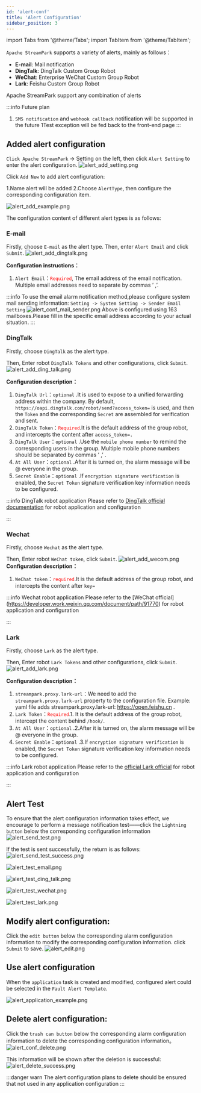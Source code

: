 ```yaml
---
id: 'alert-conf'
title: 'Alert Configuration'
sidebar_position: 3
---
```


import Tabs from '@theme/Tabs';
import TabItem from '@theme/TabItem';

`Apache StreamPark` supports a variety of alerts, mainly as follows：

* **E-mail**: Mail notification
* **DingTalk**: DingTalk Custom Group Robot
* **WeChat**: Enterprise WeChat Custom Group Robot
* **Lark**: Feishu Custom Group Robot

Apache StreamPark support any combination of alerts

:::info Future plan

1. `SMS notification` and `webhook callback` notification will be supported in the future
   1Test exception will be fed back to the front-end page
   :::

## Added alert configuration

`Click Apache StreamPark` -> Setting on the left, then click `Alert Setting` to enter the alert configuration.
![alert_add_setting.png](/doc/image/alert/alert_add_setting.png)

Click `Add New` to add alert configuration:

1.Name alert will be added
2.Choose `AlertType`, then configure the corresponding configuration item.

![alert_add_example.png](/doc/image/alert/alert_add_example.png)

The configuration content of different alert types is as follows:

### E-mail

Firstly, choose `E-mail` as the alert type.
Then, enter `Alert Email` and click `Submit`.
![alert_add_dingtalk.png](/doc/image/alert/alert_add_email.png)

**Configuration instructions：**

1. `Alert Email`：<font color='red'>`Required`</font>, The email address of the email notification. Multiple email
   addresses need to separate by commas ’ ,’.

:::info
To use the email alarm notification method,please configure system mail sending
information: `Setting -> System Setting -> Sender Email Setting`
![alert_conf_mail_sender.png](/doc/image/alert/alert_conf_mail_sender.png)
Above is configured using 163 mailboxes.Please fill in the specific email address according to your actual situation.
:::

### DingTalk

Firstly, choose `DingTalk` as the alert type.

Then, Enter robot `DingTalk Tokens` and other configurations, click `Submit`.
![alert_add_ding_talk.png](/doc/image/alert/alert_add_ding_talk.png)

**Configuration description：**

1. `DingTalk Url`：`optional` .It is used to expose to a unified forwarding address within the company. By
   default, `https://oapi.dingtalk.com/robot/send?access_token=` is used, and then the `Token` and the
   corresponding `Secret` are assembled for verification and sent.
2. `DingTalk Token`：<font color='red'>`Required`</font>.It is the default address of the group robot, and intercepts the
   content after `access_token=.`
3. `DingTalk User`：`optional` .Use the `mobile phone number` to remind the corresponding users in the group. Multiple
   mobile phone numbers should be separated by commas ’ ,’ .
4. `At All User`：`optional` .After it is turned on, the alarm message will be @ everyone in the group.
5. `Secret Enable`：`optional` .If `encryption signature verification` is enabled, the `Secret Token` signature
   verification key information needs to be configured.


:::info DingTalk robot application
Please refer to [DingTalk official documentation](https://open.dingtalk.com/document/group/custom-robot-access) for robot application and configuration

:::

### Wechat

Firstly, choose `Wechat` as the alert type.

Then, Enter robot `WeChat token`, click `Submit`.
![alert_add_wecom.png](/doc/image/alert/alert_add_wecom.png)
**Configuration description：**

1. `WeChat token`：<font color='red'>`required`</font>.It is the default address of the group robot, and intercepts the content after `key=`

:::info Wechat robot application
Please refer to the [WeChat official] (https://developer.work.weixin.qq.com/document/path/91770) for robot application and configuration

:::

### Lark

Firstly, choose `Lark` as the alert type.

Then, Enter robot `Lark Tokens` and other configurations, click `Submit`.
![alert_add_lark.png](/doc/image/alert/alert_add_lark.png)

**Configuration description：**

1. `streampark.proxy.lark-url`：We need to add the `streampark.proxy.lark-url` property to the configuration file. Example: yaml file adds streampark.proxy.lark-url: https://open.feishu.cn .
2. `Lark Token`：<font color='red'>`Required`</font>.1. It is the default address of the group robot, intercept the content behind `/hook/`.
3. `At All User`：`optional` .2.After it is turned on, the alarm message will be @ everyone in the group.
4. `Secret Enable`：`optional` .3.If `encryption signature verification` is enabled, the `Secret Token` signature verification key information needs to be configured.

:::info Lark robot application
Please refer to the [official Lark official](https://open.feishu.cn/document/uAjLw4CM/ukTMukTMukTM/bot-v3/bot-overview ) for robot application and configuration

:::

## Alert Test

To ensure that the alert configuration information takes effect, we encourage to perform a message notification test——click the `Lightning button` below the corresponding configuration information
![alert_send_test.png](/doc/image/alert/alert_send_test.png)

If the test is sent successfully, the return is as follows:
![alert_send_test_success.png](/doc/image/alert/alert_send_test_success.png)

<Tabs>
<TabItem value="E-mail" label="E-mail" default>

![alert_test_email.png](/doc/image/alert/alert_test_email.png)
</TabItem>

<TabItem value="Ding Talk" label="Ding Talk">

![alert_test_ding_talk.png](/doc/image/alert/alert_test_ding_talk.png)
</TabItem>

<TabItem value="Wechat" label="Wechat">

![alert_test_wechat.png](/doc/image/alert/alert_test_wechat.png)
</TabItem>

<TabItem value="Lark" label="Lark">

![alert_test_lark.png](/doc/image/alert/alert_test_lark.png)
</TabItem>
</Tabs>

## Modify alert configuration:

Click the `edit button` below the corresponding alarm configuration information to modify the corresponding configuration information. click `Submit` to save.
![alert_edit.png](/doc/image/alert/alert_edit.png)

## Use alert configuration

When the `application` task is created and modified, configured alert could be selected in the `Fault Alert Template`.

![alert_application_example.png](/doc/image/alert/alert_application_example.png)

## Delete alert configuration:

Click the `trash can button` below the corresponding alarm configuration information to delete the corresponding configuration information。
![alert_conf_delete.png](/doc/image/alert/alert_conf_delete.png)

This information will be shown after the deletion is successful:
![alert_delete_success.png](/doc/image/alert/alert_delete_success.png)

:::danger warn
The alert configuration plans to delete  should be ensured that not used in any application configuration
:::



